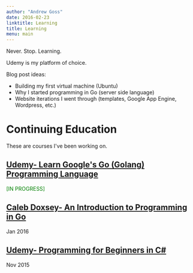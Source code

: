 ```yaml
---
author: "Andrew Goss"
date: 2016-02-23
linktitle: Learning
title: Learning
menu: main
---
```


Never. Stop. Learning.

Udemy is my platform of choice.

Blog post ideas:

- Building my first virtual machine (Ubuntu)
- Why I started programming in Go (server side language)
- Website iterations I went through (templates, Google App Engine, Wordpress, etc.)

# Continuing Education

These are courses I've been working on.

<div class="container hat">
  <h2><a href="/learning/udemy_learn_google_golang">Udemy- Learn Google's Go (Golang) Programming Language
</a></h2><font color="green">[IN PROGRESS]</font></div>

<div class="container hat">
  <h2><a href="/learning/doxsey_intro_programming_in_go">Caleb Doxsey- An Introduction to Programming in Go
</a>
</h2>
  <time datetime="2016-01-27">Jan 2016</time>
</div>

<div class="container hat">
  <h2><a href="/learning/udemy_csharp_for_beginners">Udemy- Programming for Beginners in C#
</a>
</h2>
  <time datetime="2015-11-28">Nov 2015</time>
</div>